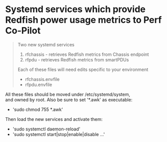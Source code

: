 # Systemd services which provide Redfish power usage metrics to Perf Co-Pilot
> Two new systemd services
> 1) rfchassis - retrieves Redfish metrics from Chassis endpoint
> 2) rfpdu - retrieves Redfish metrics from smartPDUs
>
> Each of these files will need edits specific to your environment
>   * rfchassis.envfile
>   * rfpdu.envfile
>
All these files should be moved under /etc/systemd/system, \
and owned by root. Also be sure to set '*.awk' as executable:
* 'sudo chmod 755 *.awk'
>
Then load the new services and activate them:  
* 'sudo systemctl daemon-reload'  
* 'sudo systemctl start|stop|enable|disable ...'  
